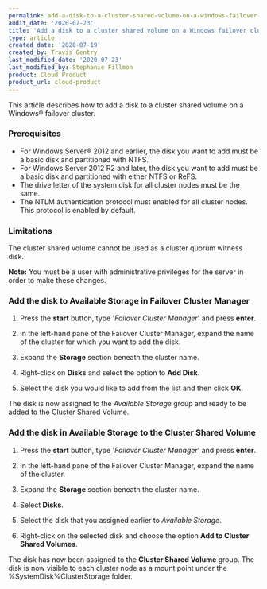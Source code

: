 ```yaml
---
permalink: add-a-disk-to-a-cluster-shared-volume-on-a-windows-failover-cluster/
audit_date: '2020-07-23'
title: 'Add a disk to a cluster shared volume on a Windows failover cluster'
type: article
created_date: '2020-07-19'
created_by: Travis Gentry
last_modified_date: '2020-07-23'
last_modified_by: Stephanie Fillmon
product: Cloud Product
product_url: cloud-product
---
```


This article describes how to add a disk to a cluster shared volume on a Windows&reg; failover cluster.

### Prerequisites

- For Windows Server&reg; 2012 and earlier, the disk you want to add must be a basic disk and partitioned with NTFS.
- For Windows Server 2012 R2 and later, the disk you want to add must be a basic disk and partitioned with either NTFS or ReFS.
- The drive letter of the system disk for all cluster nodes must be the same.
- The NTLM authentication protocol must enabled for all cluster nodes. This protocol is enabled by default.

### Limitations

The cluster shared volume cannot be used as a cluster quorum witness disk.

**Note:** You must be a user with administrative privileges for the server in order to make these changes.


### Add the disk to Available Storage in Failover Cluster Manager

1. Press the **start** button, type '*Failover Cluster Manager*' and press **enter**.

2. In the left-hand pane of the Failover Cluster Manager, expand the name of the cluster for which you want to add the disk.

3. Expand the **Storage** section beneath the cluster name.

4. Right-click on **Disks** and select the option to **Add Disk**.

5. Select the disk you would like to add from the list and then click **OK**.


The disk is now assigned to the *Available Storage* group and ready to be added to the Cluster Shared Volume. 



### Add the disk in Available Storage to the Cluster Shared Volume

1. Press the **start** button, type '*Failover Cluster Manager*' and press **enter**.

2. In the left-hand pane of the Failover Cluster Manager, expand the name of the cluster.

3. Expand the **Storage** section beneath the cluster name.

4. Select **Disks**.

5. Select the disk that you assigned earlier to *Available Storage*.

6. Right-click on the selected disk and choose the option **Add to Cluster Shared Volumes**.


The disk has now been assigned to the **Cluster Shared Volume** group. The disk is now visible to each cluster node as a mount point under the %SystemDisk%ClusterStorage folder.
